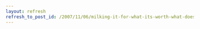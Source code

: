 ```yaml
---
layout: refresh
refresh_to_post_id: /2007/11/06/milking-it-for-what-its-worth-what-does-it-tell-you-when
---
```

